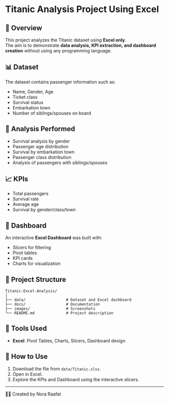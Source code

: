 # Titanic Analysis Project Using Excel

## 📌 Overview
This project analyzes the Titanic dataset using **Excel only**.  
The aim is to demonstrate **data analysis, KPI extraction, and dashboard creation** without using any programming language.

## 📊 Dataset
The dataset contains passenger information such as:
- Name, Gender, Age
- Ticket class
- Survival status
- Embarkation town
- Number of siblings/spouses on board

## 🚀 Analysis Performed
- Survival analysis by gender
- Passenger age distribution
- Survival by embarkation town
- Passenger class distribution
- Analysis of passengers with siblings/spouses

## 📈 KPIs
- Total passengers
- Survival rate
- Average age
- Survival by gender/class/town

## 🎨 Dashboard
An interactive **Excel Dashboard** was built with:
- Slicers for filtering
- Pivot tables
- KPI cards
- Charts for visualization

## 📂 Project Structure
```
Titanic-Excel-Analysis/
│
├── data/                  # Dataset and Excel dashboard
├── docs/                  # Documentation
├── images/                # Screenshots
└── README.md              # Project description
```

## 🔧 Tools Used
- **Excel**: Pivot Tables, Charts, Slicers, Dashboard design

## 📌 How to Use
1. Download the file from `data/Titanic.xlsx`.
2. Open in Excel.
3. Explore the KPIs and Dashboard using the interactive slicers.

---
👩‍💻 Created by Nora Raafat
